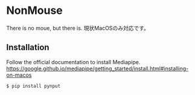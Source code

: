 # NonMouse
There is no moue, but there is.
現状MacOSのみ対応です。

## Installation

Follow the official documentation to install Mediapipe.
https://google.github.io/mediapipe/getting_started/install.html#installing-on-macos

```sh:Install
$ pip install pynput  
```
